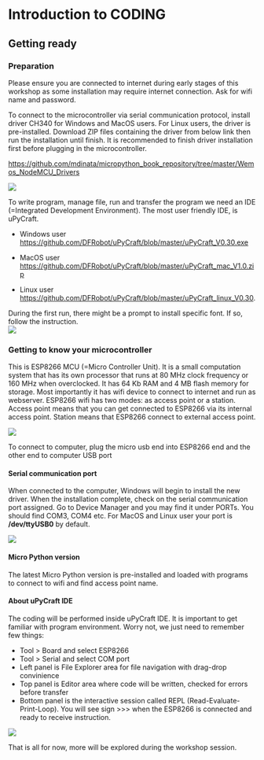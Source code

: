 # Introduction to CODING
## Getting ready
### Preparation
Please ensure you are connected to internet during early stages of this workshop as some installation may require internet connection. Ask for wifi name and password.

To connect to the microcontroller via serial communication protocol, install driver CH340 for Windows and MacOS users. For Linux users, the driver is pre-installed. Download ZIP files containing the driver from below link then run the installation until finish. It is recommended to finish driver installation first before plugging in the microcontroller.

<https://github.com/mdinata/micropython_book_repository/tree/master/Wemos_NodeMCU_Drivers>

![](https://github.com/mdinata/reference/blob/master/images/CH340_installation.png)

To write program, manage file, run and transfer the program we need an IDE (=Integrated Development Environment). The most user friendly IDE, is uPyCraft. 

* Windows user <https://github.com/DFRobot/uPyCraft/blob/master/uPyCraft_V0.30.exe>

* MacOS user <https://github.com/DFRobot/uPyCraft/blob/master/uPyCraft_mac_V1.0.zip>

* Linux user <https://github.com/DFRobot/uPyCraft/blob/master/uPyCraft_linux_V0.30>.

During the first run, there might be a prompt to install specific font. If so, follow the instruction. <br/>
![](https://github.com/mdinata/reference/blob/master/images/install_monaco.png)

### Getting to know your microcontroller
This is ESP8266 MCU (=Micro Controller Unit). It is a small computation system that has its own processor that runs at 80 MHz clock frequency or 160 MHz when overclocked. It has 64 Kb RAM and 4 MB flash memory for storage. Most importantly it has wifi device to connect to internet and run as webserver.
ESP8266 wifi has two modes: as access point or a station. Access point means that you can get connected to ESP8266 via its internal access point. Station means that ESP8266 connect to external access point.

![](https://github.com/mdinata/reference/blob/master/images/ESP8266.jpg)

To connect to computer, plug the micro usb end into ESP8266 end and the other end to computer USB port

#### Serial communication port
When connected to the computer,  Windows will begin to install the new driver. When the installation complete, check on the serial communication port assigned. Go to Device Manager and you may find it under PORTs. You should find COM3, COM4 etc.
For MacOS and Linux user your port is **/dev/ttyUSB0** by default.

![](https://github.com/mdinata/reference/blob/master/images/COM_PORT.png)

#### Micro Python version
The latest Micro Python version is pre-installed and loaded with programs to connect to wifi and find access point name.


#### About uPyCraft IDE
The coding will be performed inside uPyCraft IDE. It is important to get familiar with program environment. Worry not, we just need to remember few things:<br/>

* Tool > Board and select ESP8266
* Tool > Serial and select COM port
* Left panel is File Explorer area for file navigation with drag-drop convinience
* Top panel is Editor area where code will be written, checked for errors before transfer
* Bottom panel is the interactive session called REPL (Read-Evaluate-Print-Loop). You will see sign >>> when the ESP8266 is connected and ready to receive instruction.

![](https://github.com/mdinata/reference/blob/master/images/uPyCraft.png)

That is all for now, more will be explored during the workshop session.
